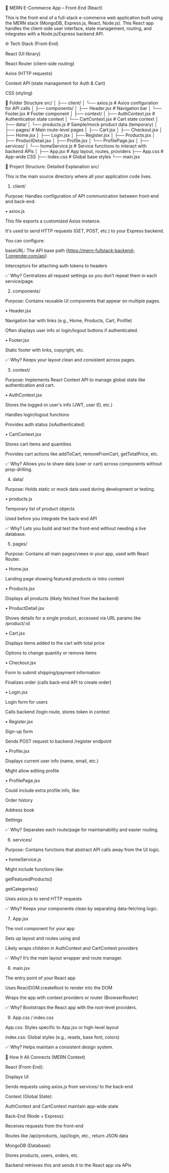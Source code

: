 🛒 MERN E-Commerce App – Front-End (React)

This is the front-end of a full-stack e-commerce web application built using the MERN stack (MongoDB, Express.js, React, Node.js). This React app handles the client-side user interface, state management, routing, and integrates with a Node.js/Express backend API.

🌐 Tech Stack (Front-End)

React (UI library)

React Router (client-side routing)

Axios (HTTP requests)

Context API (state management for Auth & Cart)

CSS (styling)

📁 Folder Structure
src/
│
├── client/
│   └── axios.js            # Axios configuration for API calls
│
├── components/
│   ├── Header.jsx          # Navigation bar
│   └── Footer.jsx          # Footer component
│
├── context/
│   ├── AuthContext.jsx     # Authentication state context
│   └── CartContext.jsx     # Cart state context
│
├── data/
│   └── products.js         # Sample/mock product data (temporary)
│
├── pages/                  # Main route-level pages
│   ├── Cart.jsx
│   ├── Checkout.jsx
│   ├── Home.jsx
│   ├── Login.jsx
│   ├── Register.jsx
│   ├── Products.jsx
│   ├── ProductDetail.jsx
│   ├── Profile.jsx
│   └── ProfilePage.jsx
│
├── services/
│   └── homeService.js      # Service functions to interact with backend APIs
│
├── App.jsx                 # App layout, routes, providers
├── App.css                 # App-wide CSS
├── index.css               # Global base styles
└── main.jsx        

📁 Project Structure: Detailed Explanation
src/

This is the main source directory where all your application code lives.

1. client/

Purpose: Handles configuration of API communication between front-end and back-end.

• axios.js

This file exports a customized Axios instance.

It's used to send HTTP requests (GET, POST, etc.) to your Express backend.

You can configure:

baseURL: The API base path (https://mern-fullstack-backend-1.onrender.com/api)

Interceptors for attaching auth tokens to headers

✅ Why? Centralizes all request settings so you don’t repeat them in each service/page.

2. components/

Purpose: Contains reusable UI components that appear on multiple pages.

• Header.jsx

Navigation bar with links (e.g., Home, Products, Cart, Profile)

Often displays user info or login/logout buttons if authenticated.

• Footer.jsx

Static footer with links, copyright, etc.

✅ Why? Keeps your layout clean and consistent across pages.

3. context/

Purpose: Implements React Context API to manage global state like authentication and cart.

• AuthContext.jsx

Stores the logged-in user's info (JWT, user ID, etc.)

Handles login/logout functions

Provides auth status (isAuthenticated)

• CartContext.jsx

Stores cart items and quantities

Provides cart actions like addToCart, removeFromCart, getTotalPrice, etc.

✅ Why? Allows you to share data (user or cart) across components without prop-drilling.

4. data/

Purpose: Holds static or mock data used during development or testing.

• products.js

Temporary list of product objects

Used before you integrate the back-end API

✅ Why? Lets you build and test the front-end without needing a live database.

5. pages/

Purpose: Contains all main pages/views in your app, used with React Router.

• Home.jsx

Landing page showing featured products or intro content

• Products.jsx

Displays all products (likely fetched from the backend)

• ProductDetail.jsx

Shows details for a single product, accessed via URL params like /product/:id

• Cart.jsx

Displays items added to the cart with total price

Options to change quantity or remove items

• Checkout.jsx

Form to submit shipping/payment information

Finalizes order (calls back-end API to create order)

• Login.jsx

Login form for users

Calls backend /login route, stores token in context

• Register.jsx

Sign-up form

Sends POST request to backend /register endpoint

• Profile.jsx

Displays current user info (name, email, etc.)

Might allow editing profile

• ProfilePage.jsx

Could include extra profile info, like:

Order history

Address book

Settings

✅ Why? Separates each route/page for maintainability and easier routing.

6. services/

Purpose: Contains functions that abstract API calls away from the UI logic.

• homeService.js

Might include functions like:

getFeaturedProducts()

getCategories()

Uses axios.js to send HTTP requests

✅ Why? Keeps your components clean by separating data-fetching logic.

7. App.jsx

The root component for your app

Sets up layout and routes using <Routes> and <Route>

Likely wraps children in AuthContext and CartContext providers

✅ Why? It’s the main layout wrapper and route manager.

8. main.jsx

The entry point of your React app

Uses ReactDOM.createRoot to render <App /> into the DOM

Wraps the app with context providers or router (BrowserRouter)

✅ Why? Bootstraps the React app with the root-level providers.

9. App.css / index.css

App.css: Styles specific to App.jsx or high-level layout

index.css: Global styles (e.g., resets, base font, colors)

✅ Why? Helps maintain a consistent design system.

🔁 How It All Connects (MERN Context)

React (Front-End):

Displays UI

Sends requests using axios.js from services/ to the back-end

Context (Global State):

AuthContext and CartContext maintain app-wide state

Back-End (Node + Express):

Receives requests from the front-end

Routes like /api/products, /api/login, etc., return JSON data

MongoDB (Database):

Stores products, users, orders, etc.

Backend retrieves this and sends it to the React app via APIs